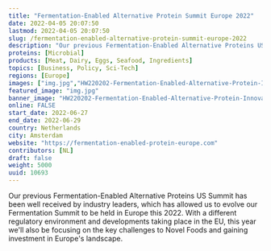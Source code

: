 ```yaml
---
title: "Fermentation-Enabled Alternative Protein Summit Europe 2022"
date: 2022-04-05 20:07:50
lastmod: 2022-04-05 20:07:50
slug: /fermentation-enabled-alternative-protein-summit-europe-2022
description: "Our previous Fermentation-Enabled Alternative Proteins US Summit has been well received by industry leaders, which has allowed us to evolve our Fermentation Summit to be held in Europe this 2022. With a different regulatory environment and developments taking place in the EU, this year we’ll also be focusing on the key challenges to Novel Foods and gaining investment in Europe's landscape."
proteins: [Microbial]
products: [Meat, Dairy, Eggs, Seafood, Ingredients]
topics: [Business, Policy, Sci-Tech]
regions: [Europe]
images: ["img.jpg","HW220202-Fermentation-Enabled-Alternative-Protein-Innovation-Europe-logo-FINAL-1-2048x449_0.jpg"]
featured_image: "img.jpg"
banner_image: "HW220202-Fermentation-Enabled-Alternative-Protein-Innovation-Europe-logo-FINAL-1-2048x449_0.jpg"
online: FALSE
start_date: 2022-06-27
end_date: 2022-06-29
country: Netherlands
city: Amsterdam
website: "https://fermentation-enabled-protein-europe.com"
contributors: [NL]
draft: false
weight: 5000
uuid: 10693
---
```

Our previous Fermentation-Enabled Alternative Proteins US Summit has
been well received by industry leaders, which has allowed us to evolve
our Fermentation Summit to be held in Europe this 2022. With a different
regulatory environment and developments taking place in the EU, this
year we'll also be focusing on the key challenges to Novel Foods and
gaining investment in Europe\'s landscape.
